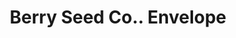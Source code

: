 ---
doi: 10.7916/D8VQ4DMK
date_other: '1906'
date_other_textual: '1906'
form: printed ephemera
genre:
- Envelopes
name:
- Berry Seed Co.
object_in_context_url: https://biggert.cul.columbia.edu/items/view/ave_biggert_00129
subject_hierarchical_geographic:
- Clarinda, Iowa, United States
subject_name:
- Berry Seed Co.
title: Berry Seed Co.. Envelope
sort_title: Berry Seed Co.. Envelope
call_number: ave_biggert_00129
coordinates:
- 40.737500000000004,-95.03583333333333
pid: ave_biggert_00129
identifiers: ave_biggert_00129
thumbnail: https://derivativo-3.library.columbia.edu/iiif/2/ldpd:342946/full/!256,256/0/native.jpg
permalink: "/items/ave_biggert_00129/"
layout: iiif-image-page
---